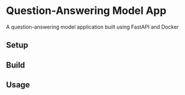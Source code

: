 # Question-Answering Model App

A question-answering model application built using FastAPI and Docker

## Setup

## Build

## Usage
